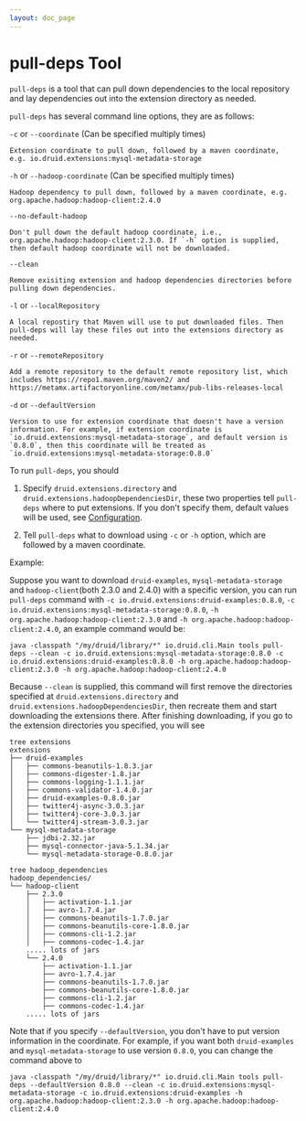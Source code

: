 ```yaml
---
layout: doc_page
---
```

# pull-deps Tool

`pull-deps` is a tool that can pull down dependencies to the local repository and lay dependencies out into the extension directory as needed.

`pull-deps` has several command line options, they are as follows:

`-c` or `--coordinate` (Can be specified multiply times)

    Extension coordinate to pull down, followed by a maven coordinate, e.g. io.druid.extensions:mysql-metadata-storage

`-h` or `--hadoop-coordinate` (Can be specified multiply times)

    Hadoop dependency to pull down, followed by a maven coordinate, e.g. org.apache.hadoop:hadoop-client:2.4.0

`--no-default-hadoop`

    Don't pull down the default hadoop coordinate, i.e., org.apache.hadoop:hadoop-client:2.3.0. If `-h` option is supplied, then default hadoop coordinate will not be downloaded.

`--clean`
    
    Remove exisiting extension and hadoop dependencies directories before pulling down dependencies.

`-l` or `--localRepository`

    A local repostiry that Maven will use to put downloaded files. Then pull-deps will lay these files out into the extensions directory as needed.

`-r` or `--remoteRepository`

    Add a remote repository to the default remote repository list, which includes https://repo1.maven.org/maven2/ and https://metamx.artifactoryonline.com/metamx/pub-libs-releases-local

`-d` or `--defaultVersion`

    Version to use for extension coordinate that doesn't have a version information. For example, if extension coordinate is `io.druid.extensions:mysql-metadata-storage`, and default version is `0.8.0`, then this coordinate will be treated as `io.druid.extensions:mysql-metadata-storage:0.8.0`

To run `pull-deps`, you should

1) Specify `druid.extensions.directory` and `druid.extensions.hadoopDependenciesDir`, these two properties tell `pull-deps` where to put extensions. If you don't specify them,  default values will be used, see [Configuration](../configuration/index.html).

2) Tell `pull-deps` what to download using `-c` or `-h` option, which are followed by a maven coordinate.

Example:

Suppose you want to download ```druid-examples```, ```mysql-metadata-storage``` and ```hadoop-client```(both 2.3.0 and 2.4.0) with a specific version, you can run `pull-deps` command with `-c io.druid.extensions:druid-examples:0.8.0`, `-c io.druid.extensions:mysql-metadata-storage:0.8.0`, `-h org.apache.hadoop:hadoop-client:2.3.0` and `-h org.apache.hadoop:hadoop-client:2.4.0`, an example command would be:

```java -classpath "/my/druid/library/*" io.druid.cli.Main tools pull-deps --clean -c io.druid.extensions:mysql-metadata-storage:0.8.0 -c io.druid.extensions:druid-examples:0.8.0 -h org.apache.hadoop:hadoop-client:2.3.0 -h org.apache.hadoop:hadoop-client:2.4.0```

Because `--clean` is supplied, this command will first remove the directories specified at `druid.extensions.directory` and `druid.extensions.hadoopDependenciesDir`, then recreate them and start downloading the extensions there. After finishing downloading, if you go to the extension directories you specified, you will see

```
tree extensions
extensions
├── druid-examples
│   ├── commons-beanutils-1.8.3.jar
│   ├── commons-digester-1.8.jar
│   ├── commons-logging-1.1.1.jar
│   ├── commons-validator-1.4.0.jar
│   ├── druid-examples-0.8.0.jar
│   ├── twitter4j-async-3.0.3.jar
│   ├── twitter4j-core-3.0.3.jar
│   └── twitter4j-stream-3.0.3.jar
└── mysql-metadata-storage
    ├── jdbi-2.32.jar
    ├── mysql-connector-java-5.1.34.jar
    └── mysql-metadata-storage-0.8.0.jar
```

```
tree hadoop_dependencies
hadoop_dependencies/
└── hadoop-client
    ├── 2.3.0
    │   ├── activation-1.1.jar
    │   ├── avro-1.7.4.jar
    │   ├── commons-beanutils-1.7.0.jar
    │   ├── commons-beanutils-core-1.8.0.jar
    │   ├── commons-cli-1.2.jar
    │   ├── commons-codec-1.4.jar
    ..... lots of jars
    └── 2.4.0
        ├── activation-1.1.jar
        ├── avro-1.7.4.jar
        ├── commons-beanutils-1.7.0.jar
        ├── commons-beanutils-core-1.8.0.jar
        ├── commons-cli-1.2.jar
        ├── commons-codec-1.4.jar
    ..... lots of jars
```

Note that if you specify `--defaultVersion`, you don't have to put version information in the coordinate. For example, if you want both `druid-examples` and `mysql-metadata-storage` to use version `0.8.0`,  you can change the command above to

```java -classpath "/my/druid/library/*" io.druid.cli.Main tools pull-deps --defaultVersion 0.8.0 --clean -c io.druid.extensions:mysql-metadata-storage -c io.druid.extensions:druid-examples -h org.apache.hadoop:hadoop-client:2.3.0 -h org.apache.hadoop:hadoop-client:2.4.0```
